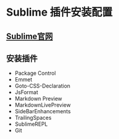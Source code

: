 # Sublime 插件安装配置

## [Sublime官网](http://www.sublimetext.com/)

## 安装插件
- Package Control
- Emmet
- Goto-CSS-Declaration
- JsFormat
- Markdown Preview
- MarkdownLivePreview
- SideBarEnhancements
- TrailingSpaces
- SublimeREPL
- Git